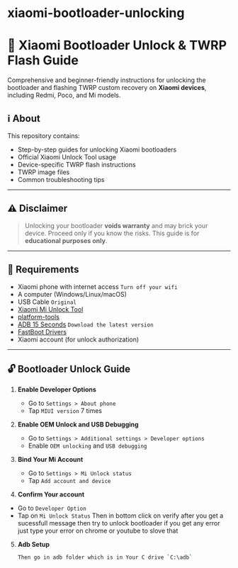 # xiaomi-bootloader-unlocking

# 🚀 Xiaomi Bootloader Unlock & TWRP Flash Guide

Comprehensive and beginner-friendly instructions for unlocking the bootloader and flashing TWRP custom recovery on **Xiaomi devices**, including Redmi, Poco, and Mi models.

## ℹ️ About

This repository contains:
- Step-by-step guides for unlocking Xiaomi bootloaders
- Official Xiaomi Unlock Tool usage
- Device-specific TWRP flash instructions
- TWRP image files
- Common troubleshooting tips

---

## ⚠️ Disclaimer

> Unlocking your bootloader **voids warranty** and may brick your device. Proceed only if you know the risks. This guide is for **educational purposes only**.

---

## 🧰 Requirements 

- Xiaomi phone with internet access `Turn off your wifi`
- A computer (Windows/Linux/macOS)
- USB Cable `Original`
- [Xiaomi Mi Unlock Tool](https://xdaforums.com/attachments/miflash_unlock_en_7-6-727-43-zip.6097046/)
- [platform-tools](https://gofile.io/d/eGVJcQ)
- [ADB 15 Seconds](https://androidmtk.com/download-15-seconds-adb-installer) `Download the latest version`
- [FastBoot Drivers](https://gofile.io/d/55czhL) 
- Xiaomi account (for unlock authorization)

---

## 🔓 Bootloader Unlock Guide

1. **Enable Developer Options**
   - Go to `Settings > About phone`
   - Tap `MIUI version` 7 times

2. **Enable OEM Unlock and USB Debugging**
   - Go to `Settings > Additional settings > Developer options`
   - Enable `OEM unlocking` and `USB debugging`

3. **Bind Your Mi Account**
   - Go to `Settings > Mi Unlock status`
   - Tap `Add account and device`

4. **Confirm Your account**
- Go to `Developer Option`
- Tap on `Mi Unlock Status` Then in bottom click on verify after you get a sucessfull message then try to unlock bootloader if you get any error just type your error on chrome or youtube to slove that 
5. **Adb Setup**
   ```bash
   Then go in adb folder which is in Your C drive `C:\adb`
